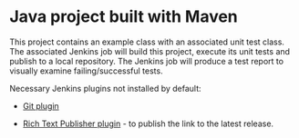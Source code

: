 # Java project built with Maven

This project contains an example class with an associated unit test class. The associated Jenkins job will build this project, execute its unit tests and publish to a local repository. The Jenkins job will produce a test report to visually examine failing/successful tests.

Necessary Jenkins plugins not installed by default:

* [Git plugin](https://wiki.jenkins-ci.org/display/JENKINS/Git+Plugin)

* [Rich Text Publisher plugin](https://wiki.jenkins-ci.org/display/JENKINS/Rich+Text+Publisher+Plugin) - to publish the link to the latest release.